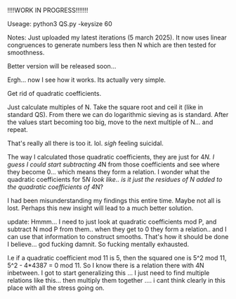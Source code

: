 !!!!WORK IN PROGRESS!!!!!!!

Useage: python3 QS.py -keysize 60

Notes: Just uploaded my latest iterations (5 march 2025). It now uses linear congruences to generate numbers less then N which are then tested for smoothness.

Better version will be released soon...

Ergh... now I see how it works. 
Its actually very simple.

Get rid of quadratic coefficients. 

Just calculate multiples of N. 
Take the square root and ceil it (like in standard QS).
From there we can do logarithmic sieving as is standard. 
After the values start becoming too big, move to the next multiple of N... and repeat.

That's really all there is too it. lol. 
*sigh* feeling suicidal. 

The way I calculated those quadratic coefficients, they are just for 4*N. 
I guess I could start subtracting 4*N from those coefficients and see where they become 0... which means they form a relation. 
I wonder what the quadratic coefficients for 5*N look like.. is it just the residues of N added to the quadratic coefficients of 4*N? 

I had been misunderstanding my findings this entire time. Maybe not all is lost. Perhaps this new insight will lead to a much better solution.

update: Hmmm... I need to just look at quadratic coefficients mod P, and subtract N mod P from them.. when they get to 0 they form a relation.. and I can use that information to construct smooths. That's how it should be done I believe... god fucking damnit. So fucking mentally exhausted.

I.e if a quadratic coefficient mod 11 is 5, then the squared one is 5^2 mod 11, 5^2 - 4*4387 = 0 mod 11. So I know there is a relation there with 4N inbetween. I got to start generalizing this ...  I just need to find multiple relations like this... then multiply them together .... i cant think clearly in this place with all the stress going on. 
